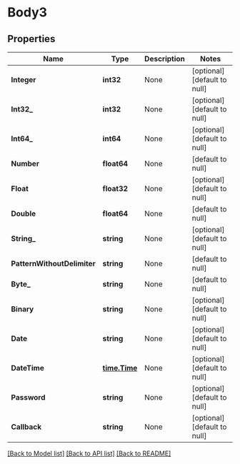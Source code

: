 # Body3

## Properties
Name | Type | Description | Notes
------------ | ------------- | ------------- | -------------
**Integer** | **int32** | None | [optional] [default to null]
**Int32_** | **int32** | None | [optional] [default to null]
**Int64_** | **int64** | None | [optional] [default to null]
**Number** | **float64** | None | [default to null]
**Float** | **float32** | None | [optional] [default to null]
**Double** | **float64** | None | [default to null]
**String_** | **string** | None | [optional] [default to null]
**PatternWithoutDelimiter** | **string** | None | [default to null]
**Byte_** | **string** | None | [default to null]
**Binary** | **string** | None | [optional] [default to null]
**Date** | **string** | None | [optional] [default to null]
**DateTime** | [**time.Time**](time.Time.md) | None | [optional] [default to null]
**Password** | **string** | None | [optional] [default to null]
**Callback** | **string** | None | [optional] [default to null]

[[Back to Model list]](../README.md#documentation-for-models) [[Back to API list]](../README.md#documentation-for-api-endpoints) [[Back to README]](../README.md)


